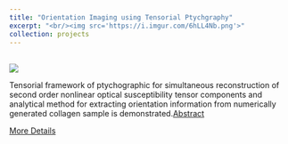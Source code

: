 ```yaml
---
title: "Orientation Imaging using Tensorial Ptychgraphy"
excerpt: "<br/><img src='https://i.imgur.com/6hLL4Nb.png'>"
collection: projects
---
```


<br/><img src='https://i.imgur.com/6hLL4Nb.png'>

Tensorial framework of ptychographic for simultaneous reconstruction of second order nonlinear optical susceptibility tensor components and analytical method for extracting orientation information from numerically generated collagen sample is demonstrated.[Abstract](https://doi.org/10.1364/COSI.2022.CTh3C.5)

[More Details](https://egnorris.github.io/projects/quarto-demo.html)